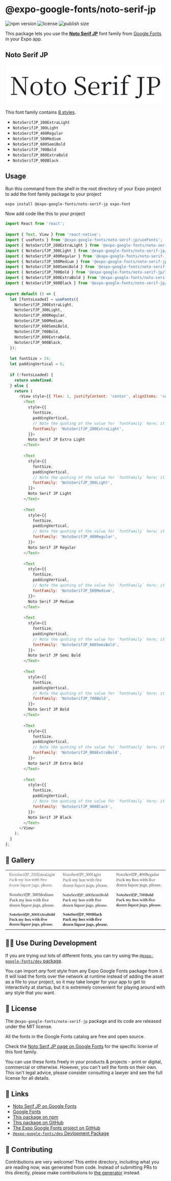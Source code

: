 # @expo-google-fonts/noto-serif-jp

![npm version](https://flat.badgen.net/npm/v/@expo-google-fonts/noto-serif-jp)
![license](https://flat.badgen.net/github/license/expo/google-fonts)
![publish size](https://flat.badgen.net/packagephobia/install/@expo-google-fonts/noto-serif-jp)

This package lets you use the [**Noto Serif JP**](https://fonts.google.com/specimen/Noto+Serif+JP) font family from [Google Fonts](https://fonts.google.com/) in your Expo app.

## Noto Serif JP

![Noto Serif JP](./font-family.png)

This font family contains [8 styles](#-gallery).

- `NotoSerifJP_200ExtraLight`
- `NotoSerifJP_300Light`
- `NotoSerifJP_400Regular`
- `NotoSerifJP_500Medium`
- `NotoSerifJP_600SemiBold`
- `NotoSerifJP_700Bold`
- `NotoSerifJP_800ExtraBold`
- `NotoSerifJP_900Black`

## Usage

Run this command from the shell in the root directory of your Expo project to add the font family package to your project
```sh
expo install @expo-google-fonts/noto-serif-jp expo-font
```

Now add code like this to your project
```js
import React from 'react';

import { Text, View } from 'react-native';
import { useFonts } from '@expo-google-fonts/noto-serif-jp/useFonts';
import { NotoSerifJP_200ExtraLight } from '@expo-google-fonts/noto-serif-jp/200ExtraLight';
import { NotoSerifJP_300Light } from '@expo-google-fonts/noto-serif-jp/300Light';
import { NotoSerifJP_400Regular } from '@expo-google-fonts/noto-serif-jp/400Regular';
import { NotoSerifJP_500Medium } from '@expo-google-fonts/noto-serif-jp/500Medium';
import { NotoSerifJP_600SemiBold } from '@expo-google-fonts/noto-serif-jp/600SemiBold';
import { NotoSerifJP_700Bold } from '@expo-google-fonts/noto-serif-jp/700Bold';
import { NotoSerifJP_800ExtraBold } from '@expo-google-fonts/noto-serif-jp/800ExtraBold';
import { NotoSerifJP_900Black } from '@expo-google-fonts/noto-serif-jp/900Black';

export default () => {
  let [fontsLoaded] = useFonts({
    NotoSerifJP_200ExtraLight,
    NotoSerifJP_300Light,
    NotoSerifJP_400Regular,
    NotoSerifJP_500Medium,
    NotoSerifJP_600SemiBold,
    NotoSerifJP_700Bold,
    NotoSerifJP_800ExtraBold,
    NotoSerifJP_900Black,
  });

  let fontSize = 24;
  let paddingVertical = 6;

  if (!fontsLoaded) {
    return undefined;
  } else {
    return (
      <View style={{ flex: 1, justifyContent: 'center', alignItems: 'center' }}>
        <Text
          style={{
            fontSize,
            paddingVertical,
            // Note the quoting of the value for `fontFamily` here; it expects a string!
            fontFamily: 'NotoSerifJP_200ExtraLight',
          }}>
          Noto Serif JP Extra Light
        </Text>

        <Text
          style={{
            fontSize,
            paddingVertical,
            // Note the quoting of the value for `fontFamily` here; it expects a string!
            fontFamily: 'NotoSerifJP_300Light',
          }}>
          Noto Serif JP Light
        </Text>

        <Text
          style={{
            fontSize,
            paddingVertical,
            // Note the quoting of the value for `fontFamily` here; it expects a string!
            fontFamily: 'NotoSerifJP_400Regular',
          }}>
          Noto Serif JP Regular
        </Text>

        <Text
          style={{
            fontSize,
            paddingVertical,
            // Note the quoting of the value for `fontFamily` here; it expects a string!
            fontFamily: 'NotoSerifJP_500Medium',
          }}>
          Noto Serif JP Medium
        </Text>

        <Text
          style={{
            fontSize,
            paddingVertical,
            // Note the quoting of the value for `fontFamily` here; it expects a string!
            fontFamily: 'NotoSerifJP_600SemiBold',
          }}>
          Noto Serif JP Semi Bold
        </Text>

        <Text
          style={{
            fontSize,
            paddingVertical,
            // Note the quoting of the value for `fontFamily` here; it expects a string!
            fontFamily: 'NotoSerifJP_700Bold',
          }}>
          Noto Serif JP Bold
        </Text>

        <Text
          style={{
            fontSize,
            paddingVertical,
            // Note the quoting of the value for `fontFamily` here; it expects a string!
            fontFamily: 'NotoSerifJP_800ExtraBold',
          }}>
          Noto Serif JP Extra Bold
        </Text>

        <Text
          style={{
            fontSize,
            paddingVertical,
            // Note the quoting of the value for `fontFamily` here; it expects a string!
            fontFamily: 'NotoSerifJP_900Black',
          }}>
          Noto Serif JP Black
        </Text>
      </View>
    );
  }
};

```

## 🔡 Gallery


||||
|-|-|-|
|![NotoSerifJP_200ExtraLight](.//200ExtraLight/NotoSerifJP_200ExtraLight.ttf.png)|![NotoSerifJP_300Light](.//300Light/NotoSerifJP_300Light.ttf.png)|![NotoSerifJP_400Regular](.//400Regular/NotoSerifJP_400Regular.ttf.png)||
|![NotoSerifJP_500Medium](.//500Medium/NotoSerifJP_500Medium.ttf.png)|![NotoSerifJP_600SemiBold](.//600SemiBold/NotoSerifJP_600SemiBold.ttf.png)|![NotoSerifJP_700Bold](.//700Bold/NotoSerifJP_700Bold.ttf.png)||
|![NotoSerifJP_800ExtraBold](.//800ExtraBold/NotoSerifJP_800ExtraBold.ttf.png)|![NotoSerifJP_900Black](.//900Black/NotoSerifJP_900Black.ttf.png)|||


## 👩‍💻 Use During Development

If you are trying out lots of different fonts, you can try using the [`@expo-google-fonts/dev` package](https://github.com/freeboub/google-fonts/tree/master/font-packages/dev#readme).

You can import *any* font style from any Expo Google Fonts package from it. It will load the fonts
over the network at runtime instead of adding the asset as a file to your project, so it may take longer
for your app to get to interactivity at startup, but it is extremely convenient
for playing around with any style that you want.

## 📖 License

The `@expo-google-fonts/noto-serif-jp` package and its code are released under the MIT license.

All the fonts in the Google Fonts catalog are free and open source.

Check the [Noto Serif JP page on Google Fonts](https://fonts.google.com/specimen/Noto+Serif+JP) for the specific license of this font family.

You can use these fonts freely in your products & projects - print or digital, commercial or otherwise. However, you can't sell the fonts on their own. This isn't legal advice, please consider consulting a lawyer and see the full license for all details.

## 🔗 Links

- [Noto Serif JP on Google Fonts](https://fonts.google.com/specimen/Noto+Serif+JP)
- [Google Fonts](https://fonts.google.com/)
- [This package on npm](https://www.npmjs.com/package/@expo-google-fonts/noto-serif-jp)
- [This package on GitHub](https://github.com/freeboub/google-fonts/tree/master/font-packages/noto-serif-jp)
- [The Expo Google Fonts project on GitHub](https://github.com/freeboub/google-fonts)
- [`@expo-google-fonts/dev` Devlopment Package](https://github.com/freeboub/google-fonts/tree/master/font-packages/dev)

## 🤝 Contributing

Contributions are very welcome! This entire directory, including what you are reading now, was generated from code. Instead of submitting PRs to this directly, please make contributions to [the generator](https://github.com/freeboub/google-fonts/tree/master/packages/generator) instead.
